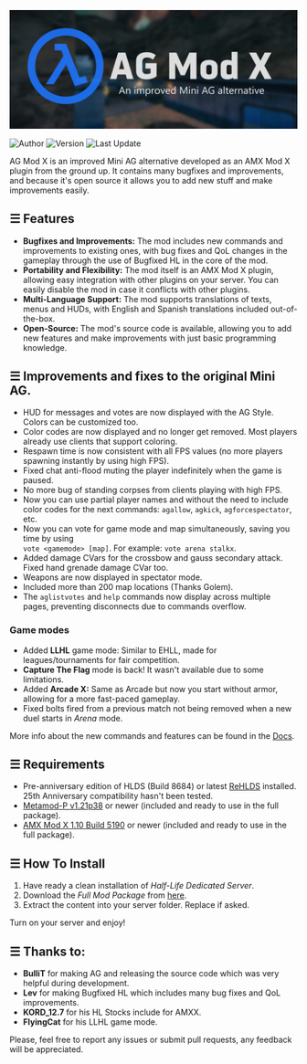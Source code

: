 ![Logo](agmodx-logo.png)

![Author](https://img.shields.io/badge/Author-rtxa-9cf "Author") ![Version](https://img.shields.io/badge/Version-Beta%202.5.2-blue "Version") ![Last Update](https://img.shields.io/badge/Last%20Update-04/07/2023-blue "Last Update")

AG Mod X is an improved Mini AG alternative developed as an AMX Mod X plugin from the ground up. It contains many bugfixes and improvements, and because it's open source it allows you to add new stuff and make improvements easily.

## ☰ Features

- **Bugfixes and Improvements:** The mod includes new commands and improvements to existing ones, with bug fixes and QoL changes in the gameplay through the use of Bugfixed HL in the core of the mod.
- **Portability and Flexibility:** The mod itself is an AMX Mod X plugin, allowing easy integration with other plugins on your server. You can easily disable the mod in case it conflicts with other plugins.
- **Multi-Language Support:** The mod supports translations of texts, menus and HUDs, with English and Spanish translations included out-of-the-box.
- **Open-Source:** The mod's source code is available, allowing you to add new features and make improvements with just basic programming knowledge.


## ☰ Improvements and fixes to the original Mini AG.

- HUD for messages and votes are now displayed with the AG Style. Colors can be customized too.
- Color codes are now displayed and no longer get removed. Most players already use clients that support coloring.
- Respawn time is now consistent with all FPS values (no more players spawning instantly by using high FPS).
- Fixed chat anti-flood muting the player indefinitely when the game is paused.
- No more bug of standing corpses from clients playing with high FPS. 
- Now you can use partial player names and without the need to include color codes for the next commands: `agallow`, `agkick`, `agforcespectator`, etc.
- Now you can vote for game mode and map simultaneously, saving you time by using  
  `vote <gamemode> [map]`. For example: `vote arena stalkx`.
- Added damage CVars for the crossbow and gauss secondary attack. Fixed hand grenade damage CVar too.
- Weapons are now displayed in spectator mode.
- Included more than 200 map locations (Thanks Golem).
- The `aglistvotes` and `help` commands now display across multiple pages, preventing disconnects due to commands overflow.

### Game modes

- Added **LLHL** game mode: Similar to EHLL, made for leagues/tournaments for fair competition.
- **Capture The Flag** mode is back! It wasn't available due to some limitations.
- Added **Arcade X:** Same as Arcade but now you start without armor, allowing for a more fast-paced gameplay.
- Fixed bolts fired from a previous match not being removed when a new duel starts in *Arena* mode.

More info about the new commands and features can be found in the [Docs](https://github.com/rtxa/agmodx/wiki).

## ☰ Requirements

- Pre-anniversary edition of HLDS (Build 8684) or latest [ReHLDS](https://github.com/dreamstalker/rehlds/releases) installed. 25th Anniversary compatibility hasn't been tested.
- [Metamod-P v1.21p38](https://github.com/jkivilin/metamod-p/releases) or newer (included and ready to use in the full package).
- [AMX Mod X 1.10 Build 5190](https://www.amxmodx.org/downloads-new.php) or newer (included and ready to use in the full package).

## ☰ How To Install

1. Have ready a clean installation of *Half-Life Dedicated Server*.
2. Download the *Full Mod Package* from [here](https://github.com/rtxa/agmodx/releases).
3. Extract the content into your server folder. Replace if asked.

Turn on your server and enjoy!

## ☰ Thanks to:

* **BulliT** for making AG and releasing the source code which was very helpful during development.
* **Lev** for making Bugfixed HL which includes many bug fixes and QoL improvements.
* **KORD_12.7** for his HL Stocks include for AMXX.
* **FlyingCat** for his LLHL game mode.

Please, feel free to report any issues or submit pull requests, any feedback will be appreciated.
